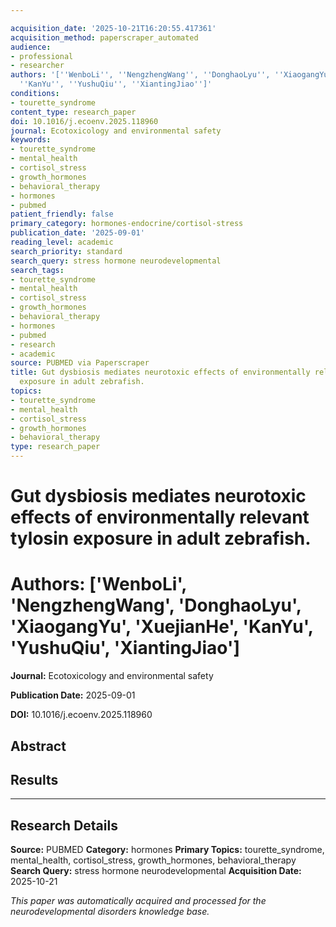 ```yaml
---

acquisition_date: '2025-10-21T16:20:55.417361'
acquisition_method: paperscraper_automated
audience:
- professional
- researcher
authors: '[''WenboLi'', ''NengzhengWang'', ''DonghaoLyu'', ''XiaogangYu'', ''XuejianHe'',
  ''KanYu'', ''YushuQiu'', ''XiantingJiao'']'
conditions:
- tourette_syndrome
content_type: research_paper
doi: 10.1016/j.ecoenv.2025.118960
journal: Ecotoxicology and environmental safety
keywords:
- tourette_syndrome
- mental_health
- cortisol_stress
- growth_hormones
- behavioral_therapy
- hormones
- pubmed
patient_friendly: false
primary_category: hormones-endocrine/cortisol-stress
publication_date: '2025-09-01'
reading_level: academic
search_priority: standard
search_query: stress hormone neurodevelopmental
search_tags:
- tourette_syndrome
- mental_health
- cortisol_stress
- growth_hormones
- behavioral_therapy
- hormones
- pubmed
- research
- academic
source: PUBMED via Paperscraper
title: Gut dysbiosis mediates neurotoxic effects of environmentally relevant tylosin
  exposure in adult zebrafish.
topics:
- tourette_syndrome
- mental_health
- cortisol_stress
- growth_hormones
- behavioral_therapy
type: research_paper
---
```




# Gut dysbiosis mediates neurotoxic effects of environmentally relevant tylosin exposure in adult zebrafish.

# **Authors:** ['WenboLi', 'NengzhengWang', 'DonghaoLyu', 'XiaogangYu', 'XuejianHe', 'KanYu', 'YushuQiu', 'XiantingJiao']

**Journal:** Ecotoxicology and environmental safety

**Publication Date:** 2025-09-01

**DOI:** 10.1016/j.ecoenv.2025.118960

## Abstract

## Results

---

## Research Details

**Source:** PUBMED
**Category:** hormones
**Primary Topics:** tourette_syndrome, mental_health, cortisol_stress, growth_hormones, behavioral_therapy
**Search Query:** stress hormone neurodevelopmental
**Acquisition Date:** 2025-10-21

*This paper was automatically acquired and processed for the neurodevelopmental disorders knowledge base.*
